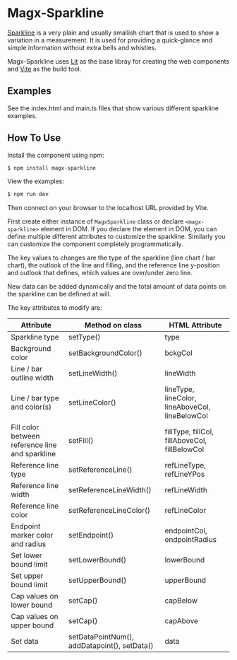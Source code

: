 # Magx-Sparkline

[Sparkline](https://en.wikipedia.org/wiki/Sparkline) is a very plain and usually smallish chart that is used to show a variation in a measurement. It is used for providing a quick-glance and simple information without extra bells and whistles.

Magx-Sparkline uses [Lit](https://lit.dev/) as the base libray for creating the web components and [Vite](https://vitejs.dev/) as the build tool.

## Examples

See the index.html and main.ts files that show various different sparkline examples.

## How To Use

Install the component using npm:

```bash
$ npm install magx-sparkline
```

View the examples:

```bash
$ npm run dev
```

Then connect on your browser to the localhost URL provided by Vite.

First create either instance of ```MagxSparkline``` class or declare ```<magx-sparkline>``` element in DOM. If you declare the element in DOM, you can define multiple different attributes to customize the sparkline. Similarly you can customize the component completely programmatically.

The key values to changes are the type of the sparkline (line chart / bar chart), the outlook of the line and filling, and the reference line y-position and outlook that defines, which values are over/under zero line.

New data can be added dynamically and the total amount of data points on the sparkline can be defined at will.

The key attributes to modify are:

| Attribute | Method on class | HTML Attribute
| ---- | ---- | ---- |
| Sparkline type | setType() | type |
| Background color | setBackgroundColor() | bckgCol |
| Line / bar outline width | setLineWidth() | lineWidth |
| Line / bar type and color(s) | setLineColor() | lineType, lineColor, lineAboveCol, lineBelowCol |
| Fill color between reference line and sparkline | setFill() | fillType, fillCol, fillAboveCol, fillBelowCol |
| Reference line type | setReferenceLine() | refLineType, refLineYPos |
| Reference line width | setReferenceLineWidth() | refLineWidth |
| Reference line color | setReferenceLineColor() | refLineColor |  
| Endpoint marker color and radius | setEndpoint() | endpointCol, endpointRadius |
| Set lower bound limit | setLowerBound() | lowerBound |
| Set upper bound limit | setUpperBound() | upperBound |
| Cap values on lower bound | setCap() | capBelow |
| Cap values on upper bound | setCap() | capAbove |
| Set data | setDataPointNum(), addDatapoint(), setData() | data |

